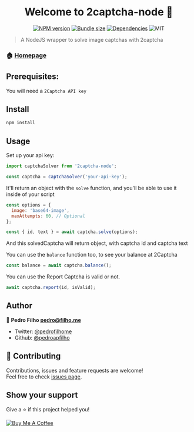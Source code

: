<h1 align="center">Welcome to 2captcha-node 👋</h1>

<p align="center">
  <a href="https://www.npmjs.com/package/2captcha-node"><img alt="NPM version" src="https://img.shields.io/npm/v/2captcha-node"></a>
  <a href="https://bundlephobia.com/result?p=2captcha-node"><img alt="Bundle size" src="https://img.shields.io/bundlephobia/minzip/2captcha-node"></a>
  <a href="https://david-dm.org/pedroapfilho/2captcha-node"><img alt="Dependencies" src="https://img.shields.io/david/pedroapfilho/2captcha-node"></a>
  <img alt="MIT" src="https://img.shields.io/github/license/pedroapfilho/2captcha-node">
</p>

> A NodeJS wrapper to solve image captchas with 2captcha

### 🏠 [Homepage](https://github.com/pedroapfilho/2captcha-node#readme)

## Prerequisites:

You will need a `2Captcha API key`

## Install

```sh
npm install
```

## Usage

Set up your api key:

```js
import captchaSolver from '2captcha-node';

const captcha = captchaSolver('your-api-key');
```

It'll return an object with the `solve` function, and you'll be able to use it inside of your script

```js
const options = {
  image: 'base64-image',
  maxAttempts: 60, // Optional
};

const { id, text } = await captcha.solve(options);
```

And this solvedCaptcha will return object, with captcha id and captcha text

You can use the `balance` function too, to see your balance at 2Captcha

```js
const balance = await captcha.balance();
```

You can use the Report Captcha is valid or not.

```js
await captcha.report(id, isValid);
```

## Author

👤 **Pedro Filho <pedro@filho.me>**

- Twitter: [@pedrofilhome](https://twitter.com/pedrofilhome)
- Github: [@pedroapfilho](https://github.com/pedroapfilho)

## 🤝 Contributing

Contributions, issues and feature requests are welcome!<br />Feel free to check [issues page](https://github.com/pedroapfilho/2captcha-node/issues).

## Show your support

Give a ⭐️ if this project helped you!

<a href="https://www.buymeacoffee.com/khcUAVF" target="_blank"><img src="https://bmc-cdn.nyc3.digitaloceanspaces.com/BMC-button-images/custom_images/orange_img.png" alt="Buy Me A Coffee" style="height: auto !important;width: auto !important;" ></a>
